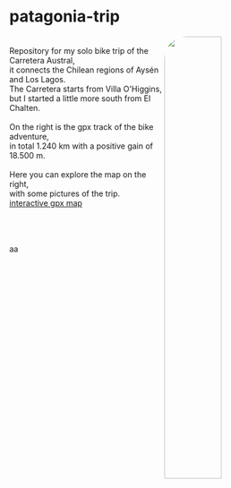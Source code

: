 # patagonia-trip

<img align="right" src="https://github.com/user-attachments/assets/9905ee4b-1a54-4562-8038-e2d5c2196f86" width="45%" style="border-radius: 40px;" />
<br>
Repository for my solo bike trip of the Carretera Austral,<br>
it connects the Chilean regions of Aysén and Los Lagos.<br>
The Carretera starts from Villa O'Higgins,<br>
but I started a little more south from El Chalten.<br>
<br>
On the right is the gpx track of the bike adventure,<br>
in total 1.240 km with a positive gain of 18.500 m.<br>
<br>
Here you can explore the map on the right,<br>
with some pictures of the trip.<br>
<a href="https://filippo1993.github.io/garmin-myruns/gps_trip.html" target="_blank">interactive gpx map</a>
<br><br><br><br>

aa


